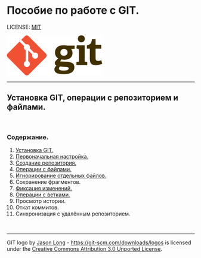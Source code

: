 
# Пособие по работе с GIT.

LICENSE: [MIT](./license.md)

![git_logo](256px-Git-logo.svg.png "git logo")

---

## Установка GIT, операции с репозиторием и файлами.

<br>

### Содержание.
1. [Установка GIT.](./installation.md)
2. [Первоначальная настройка.](./setup.md)
3. [Создание репозитория.](./create_repo.md)
4. [Операции с файлами.](./files.md)
5. [Игнорирование отдельных файлов.](./ignore.md)
6. Сохранение фрагментов.
7. [Фиксация изменений.](./changes.md)
8. [Операции с ветками.](./branch.md)
9. Просмотр истории.
10. Откат коммитов.
11. Синхронизация с удалённым репозиторием.

<br>

---

GIT logo by [Jason Long](https://twitter.com/jasonlong "Jason Long's Twitter account") - https://git-scm.com/downloads/logos is licensed under the [Creative Commons Attribution 3.0 Unported License](https://creativecommons.org/licenses/by/3.0/).